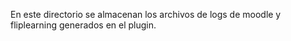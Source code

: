 En este directorio se almacenan los archivos de logs de moodle y fliplearning generados en el plugin.